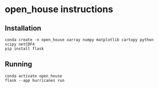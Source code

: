 # open_house instructions

## Installation
```
conda create -n open_house xarray numpy matplotlib cartopy python  scipy netCDF4
pip install flask
```

## Running
```
conda activate open_house  
flask --app hurricanes run
```